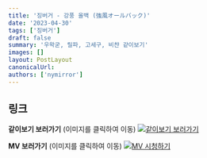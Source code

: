 ```yaml
---
title: '징버거 - 강풍 올백 (強風オールバック)'
date: '2023-04-30'
tags: ['징버거']
draft: false
summary: '우왁굳, 릴파, 고세구, 비챤 같이보기'
images: []
layout: PostLayout
canonicalUrl:
authors: ['nymirror']
---
```


## 링크

**같이보기 보러가기** (이미지를 클릭하여 이동)
[![같이보기 보러가기](https://cdn.discordapp.com/attachments/1136601898116464710/1137050327938506852/logo.png)](https://cafe.naver.com/steamindiegame/11011152)

**MV 보러가기** (이미지를 클릭하여 이동)
[![MV 시청하기](https://i.ytimg.com/vi/qunpFTI90sU/maxresdefault.jpg)](https://youtu.be/qunpFTI90sU)
